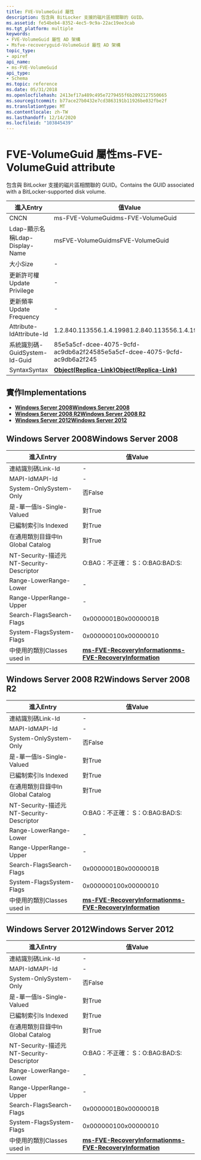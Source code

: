 ```yaml
---
title: FVE-VolumeGuid 屬性
description: 包含與 BitLocker 支援的磁片區相關聯的 GUID。
ms.assetid: fe54beb4-8352-4ec5-9c9a-22ac19ee3cab
ms.tgt_platform: multiple
keywords:
- FVE-VolumeGuid 屬性 AD 架構
- Msfve-recoveryguid-VolumeGuid 屬性 AD 架構
topic_type:
- apiref
api_name:
- ms-FVE-VolumeGuid
api_type:
- Schema
ms.topic: reference
ms.date: 05/31/2018
ms.openlocfilehash: 2413ef17a489c495e7279455f6b2092127550665
ms.sourcegitcommit: b77ace27b0432e7cd3863191b11926be032fbe2f
ms.translationtype: MT
ms.contentlocale: zh-TW
ms.lasthandoff: 12/14/2020
ms.locfileid: "103845439"
---
```

# <a name="ms-fve-volumeguid-attribute"></a><span data-ttu-id="d5bf4-105">FVE-VolumeGuid 屬性</span><span class="sxs-lookup"><span data-stu-id="d5bf4-105">ms-FVE-VolumeGuid attribute</span></span>

<span data-ttu-id="d5bf4-106">包含與 BitLocker 支援的磁片區相關聯的 GUID。</span><span class="sxs-lookup"><span data-stu-id="d5bf4-106">Contains the GUID associated with a BitLocker-supported disk volume.</span></span>



| <span data-ttu-id="d5bf4-107">進入</span><span class="sxs-lookup"><span data-stu-id="d5bf4-107">Entry</span></span> | <span data-ttu-id="d5bf4-108">值</span><span class="sxs-lookup"><span data-stu-id="d5bf4-108">Value</span></span> |
|-------------------|-------------------------------------------------------|
| <span data-ttu-id="d5bf4-109">CN</span><span class="sxs-lookup"><span data-stu-id="d5bf4-109">CN</span></span>                | <span data-ttu-id="d5bf4-110">ms-FVE-VolumeGuid</span><span class="sxs-lookup"><span data-stu-id="d5bf4-110">ms-FVE-VolumeGuid</span></span>                                     |
| <span data-ttu-id="d5bf4-111">Ldap-顯示名稱</span><span class="sxs-lookup"><span data-stu-id="d5bf4-111">Ldap-Display-Name</span></span> | <span data-ttu-id="d5bf4-112">msFVE-VolumeGuid</span><span class="sxs-lookup"><span data-stu-id="d5bf4-112">msFVE-VolumeGuid</span></span>                                      |
| <span data-ttu-id="d5bf4-113">大小</span><span class="sxs-lookup"><span data-stu-id="d5bf4-113">Size</span></span>              | \-                                                    |
| <span data-ttu-id="d5bf4-114">更新許可權</span><span class="sxs-lookup"><span data-stu-id="d5bf4-114">Update Privilege</span></span>  | \-                                                    |
| <span data-ttu-id="d5bf4-115">更新頻率</span><span class="sxs-lookup"><span data-stu-id="d5bf4-115">Update Frequency</span></span>  | \-                                                    |
| <span data-ttu-id="d5bf4-116">Attribute-Id</span><span class="sxs-lookup"><span data-stu-id="d5bf4-116">Attribute-Id</span></span>      | <span data-ttu-id="d5bf4-117">1.2.840.113556.1.4.1998</span><span class="sxs-lookup"><span data-stu-id="d5bf4-117">1.2.840.113556.1.4.1998</span></span>                               |
| <span data-ttu-id="d5bf4-118">系統識別碼-Guid</span><span class="sxs-lookup"><span data-stu-id="d5bf4-118">System-Id-Guid</span></span>    | <span data-ttu-id="d5bf4-119">85e5a5cf-dcee-4075-9cfd-ac9db6a2f245</span><span class="sxs-lookup"><span data-stu-id="d5bf4-119">85e5a5cf-dcee-4075-9cfd-ac9db6a2f245</span></span>                  |
| <span data-ttu-id="d5bf4-120">Syntax</span><span class="sxs-lookup"><span data-stu-id="d5bf4-120">Syntax</span></span>            | [<span data-ttu-id="d5bf4-121">**Object(Replica-Link)**</span><span class="sxs-lookup"><span data-stu-id="d5bf4-121">**Object(Replica-Link)**</span></span>](s-object-replica-link.md) |



## <a name="implementations"></a><span data-ttu-id="d5bf4-122">實作</span><span class="sxs-lookup"><span data-stu-id="d5bf4-122">Implementations</span></span>

-   [<span data-ttu-id="d5bf4-123">**Windows Server 2008**</span><span class="sxs-lookup"><span data-stu-id="d5bf4-123">**Windows Server 2008**</span></span>](#windows-server-2008)
-   [<span data-ttu-id="d5bf4-124">**Windows Server 2008 R2**</span><span class="sxs-lookup"><span data-stu-id="d5bf4-124">**Windows Server 2008 R2**</span></span>](#windows-server-2008-r2)
-   [<span data-ttu-id="d5bf4-125">**Windows Server 2012**</span><span class="sxs-lookup"><span data-stu-id="d5bf4-125">**Windows Server 2012**</span></span>](#windows-server-2012)

## <a name="windows-server-2008"></a><span data-ttu-id="d5bf4-126">Windows Server 2008</span><span class="sxs-lookup"><span data-stu-id="d5bf4-126">Windows Server 2008</span></span>



| <span data-ttu-id="d5bf4-127">進入</span><span class="sxs-lookup"><span data-stu-id="d5bf4-127">Entry</span></span> | <span data-ttu-id="d5bf4-128">值</span><span class="sxs-lookup"><span data-stu-id="d5bf4-128">Value</span></span> |
|------------------------|------------------------------------------------------------------------------|
| <span data-ttu-id="d5bf4-129">連結識別碼</span><span class="sxs-lookup"><span data-stu-id="d5bf4-129">Link-Id</span></span>                | \-                                                                           |
| <span data-ttu-id="d5bf4-130">MAPI-Id</span><span class="sxs-lookup"><span data-stu-id="d5bf4-130">MAPI-Id</span></span>                | \-                                                                           |
| <span data-ttu-id="d5bf4-131">System-Only</span><span class="sxs-lookup"><span data-stu-id="d5bf4-131">System-Only</span></span>            | <span data-ttu-id="d5bf4-132">否</span><span class="sxs-lookup"><span data-stu-id="d5bf4-132">False</span></span>                                                                        |
| <span data-ttu-id="d5bf4-133">是-單一值</span><span class="sxs-lookup"><span data-stu-id="d5bf4-133">Is-Single-Valued</span></span>       | <span data-ttu-id="d5bf4-134">對</span><span class="sxs-lookup"><span data-stu-id="d5bf4-134">True</span></span>                                                                         |
| <span data-ttu-id="d5bf4-135">已編制索引</span><span class="sxs-lookup"><span data-stu-id="d5bf4-135">Is Indexed</span></span>             | <span data-ttu-id="d5bf4-136">對</span><span class="sxs-lookup"><span data-stu-id="d5bf4-136">True</span></span>                                                                         |
| <span data-ttu-id="d5bf4-137">在通用類別目錄中</span><span class="sxs-lookup"><span data-stu-id="d5bf4-137">In Global Catalog</span></span>      | <span data-ttu-id="d5bf4-138">對</span><span class="sxs-lookup"><span data-stu-id="d5bf4-138">True</span></span>                                                                         |
| <span data-ttu-id="d5bf4-139">NT-Security-描述元</span><span class="sxs-lookup"><span data-stu-id="d5bf4-139">NT-Security-Descriptor</span></span> | <span data-ttu-id="d5bf4-140">O:BAG：不正確： S：</span><span class="sxs-lookup"><span data-stu-id="d5bf4-140">O:BAG:BAD:S:</span></span>                                                                 |
| <span data-ttu-id="d5bf4-141">Range-Lower</span><span class="sxs-lookup"><span data-stu-id="d5bf4-141">Range-Lower</span></span>            | \-                                                                           |
| <span data-ttu-id="d5bf4-142">Range-Upper</span><span class="sxs-lookup"><span data-stu-id="d5bf4-142">Range-Upper</span></span>            | \-                                                                           |
| <span data-ttu-id="d5bf4-143">Search-Flags</span><span class="sxs-lookup"><span data-stu-id="d5bf4-143">Search-Flags</span></span>           | <span data-ttu-id="d5bf4-144">0x0000001B</span><span class="sxs-lookup"><span data-stu-id="d5bf4-144">0x0000001B</span></span>                                                                   |
| <span data-ttu-id="d5bf4-145">System-Flags</span><span class="sxs-lookup"><span data-stu-id="d5bf4-145">System-Flags</span></span>           | <span data-ttu-id="d5bf4-146">0x00000010</span><span class="sxs-lookup"><span data-stu-id="d5bf4-146">0x00000010</span></span>                                                                   |
| <span data-ttu-id="d5bf4-147">中使用的類別</span><span class="sxs-lookup"><span data-stu-id="d5bf4-147">Classes used in</span></span>        | [<span data-ttu-id="d5bf4-148">**ms-FVE-RecoveryInformation**</span><span class="sxs-lookup"><span data-stu-id="d5bf4-148">**ms-FVE-RecoveryInformation**</span></span>](c-msfve-recoveryinformation.md)<br/> |



## <a name="windows-server-2008-r2"></a><span data-ttu-id="d5bf4-149">Windows Server 2008 R2</span><span class="sxs-lookup"><span data-stu-id="d5bf4-149">Windows Server 2008 R2</span></span>



| <span data-ttu-id="d5bf4-150">進入</span><span class="sxs-lookup"><span data-stu-id="d5bf4-150">Entry</span></span> | <span data-ttu-id="d5bf4-151">值</span><span class="sxs-lookup"><span data-stu-id="d5bf4-151">Value</span></span> |
|------------------------|------------------------------------------------------------------------------|
| <span data-ttu-id="d5bf4-152">連結識別碼</span><span class="sxs-lookup"><span data-stu-id="d5bf4-152">Link-Id</span></span>                | \-                                                                           |
| <span data-ttu-id="d5bf4-153">MAPI-Id</span><span class="sxs-lookup"><span data-stu-id="d5bf4-153">MAPI-Id</span></span>                | \-                                                                           |
| <span data-ttu-id="d5bf4-154">System-Only</span><span class="sxs-lookup"><span data-stu-id="d5bf4-154">System-Only</span></span>            | <span data-ttu-id="d5bf4-155">否</span><span class="sxs-lookup"><span data-stu-id="d5bf4-155">False</span></span>                                                                        |
| <span data-ttu-id="d5bf4-156">是-單一值</span><span class="sxs-lookup"><span data-stu-id="d5bf4-156">Is-Single-Valued</span></span>       | <span data-ttu-id="d5bf4-157">對</span><span class="sxs-lookup"><span data-stu-id="d5bf4-157">True</span></span>                                                                         |
| <span data-ttu-id="d5bf4-158">已編制索引</span><span class="sxs-lookup"><span data-stu-id="d5bf4-158">Is Indexed</span></span>             | <span data-ttu-id="d5bf4-159">對</span><span class="sxs-lookup"><span data-stu-id="d5bf4-159">True</span></span>                                                                         |
| <span data-ttu-id="d5bf4-160">在通用類別目錄中</span><span class="sxs-lookup"><span data-stu-id="d5bf4-160">In Global Catalog</span></span>      | <span data-ttu-id="d5bf4-161">對</span><span class="sxs-lookup"><span data-stu-id="d5bf4-161">True</span></span>                                                                         |
| <span data-ttu-id="d5bf4-162">NT-Security-描述元</span><span class="sxs-lookup"><span data-stu-id="d5bf4-162">NT-Security-Descriptor</span></span> | <span data-ttu-id="d5bf4-163">O:BAG：不正確： S：</span><span class="sxs-lookup"><span data-stu-id="d5bf4-163">O:BAG:BAD:S:</span></span>                                                                 |
| <span data-ttu-id="d5bf4-164">Range-Lower</span><span class="sxs-lookup"><span data-stu-id="d5bf4-164">Range-Lower</span></span>            | \-                                                                           |
| <span data-ttu-id="d5bf4-165">Range-Upper</span><span class="sxs-lookup"><span data-stu-id="d5bf4-165">Range-Upper</span></span>            | \-                                                                           |
| <span data-ttu-id="d5bf4-166">Search-Flags</span><span class="sxs-lookup"><span data-stu-id="d5bf4-166">Search-Flags</span></span>           | <span data-ttu-id="d5bf4-167">0x0000001B</span><span class="sxs-lookup"><span data-stu-id="d5bf4-167">0x0000001B</span></span>                                                                   |
| <span data-ttu-id="d5bf4-168">System-Flags</span><span class="sxs-lookup"><span data-stu-id="d5bf4-168">System-Flags</span></span>           | <span data-ttu-id="d5bf4-169">0x00000010</span><span class="sxs-lookup"><span data-stu-id="d5bf4-169">0x00000010</span></span>                                                                   |
| <span data-ttu-id="d5bf4-170">中使用的類別</span><span class="sxs-lookup"><span data-stu-id="d5bf4-170">Classes used in</span></span>        | [<span data-ttu-id="d5bf4-171">**ms-FVE-RecoveryInformation**</span><span class="sxs-lookup"><span data-stu-id="d5bf4-171">**ms-FVE-RecoveryInformation**</span></span>](c-msfve-recoveryinformation.md)<br/> |



## <a name="windows-server-2012"></a><span data-ttu-id="d5bf4-172">Windows Server 2012</span><span class="sxs-lookup"><span data-stu-id="d5bf4-172">Windows Server 2012</span></span>



| <span data-ttu-id="d5bf4-173">進入</span><span class="sxs-lookup"><span data-stu-id="d5bf4-173">Entry</span></span> | <span data-ttu-id="d5bf4-174">值</span><span class="sxs-lookup"><span data-stu-id="d5bf4-174">Value</span></span> |
|------------------------|------------------------------------------------------------------------------|
| <span data-ttu-id="d5bf4-175">連結識別碼</span><span class="sxs-lookup"><span data-stu-id="d5bf4-175">Link-Id</span></span>                | \-                                                                           |
| <span data-ttu-id="d5bf4-176">MAPI-Id</span><span class="sxs-lookup"><span data-stu-id="d5bf4-176">MAPI-Id</span></span>                | \-                                                                           |
| <span data-ttu-id="d5bf4-177">System-Only</span><span class="sxs-lookup"><span data-stu-id="d5bf4-177">System-Only</span></span>            | <span data-ttu-id="d5bf4-178">否</span><span class="sxs-lookup"><span data-stu-id="d5bf4-178">False</span></span>                                                                        |
| <span data-ttu-id="d5bf4-179">是-單一值</span><span class="sxs-lookup"><span data-stu-id="d5bf4-179">Is-Single-Valued</span></span>       | <span data-ttu-id="d5bf4-180">對</span><span class="sxs-lookup"><span data-stu-id="d5bf4-180">True</span></span>                                                                         |
| <span data-ttu-id="d5bf4-181">已編制索引</span><span class="sxs-lookup"><span data-stu-id="d5bf4-181">Is Indexed</span></span>             | <span data-ttu-id="d5bf4-182">對</span><span class="sxs-lookup"><span data-stu-id="d5bf4-182">True</span></span>                                                                         |
| <span data-ttu-id="d5bf4-183">在通用類別目錄中</span><span class="sxs-lookup"><span data-stu-id="d5bf4-183">In Global Catalog</span></span>      | <span data-ttu-id="d5bf4-184">對</span><span class="sxs-lookup"><span data-stu-id="d5bf4-184">True</span></span>                                                                         |
| <span data-ttu-id="d5bf4-185">NT-Security-描述元</span><span class="sxs-lookup"><span data-stu-id="d5bf4-185">NT-Security-Descriptor</span></span> | <span data-ttu-id="d5bf4-186">O:BAG：不正確： S：</span><span class="sxs-lookup"><span data-stu-id="d5bf4-186">O:BAG:BAD:S:</span></span>                                                                 |
| <span data-ttu-id="d5bf4-187">Range-Lower</span><span class="sxs-lookup"><span data-stu-id="d5bf4-187">Range-Lower</span></span>            | \-                                                                           |
| <span data-ttu-id="d5bf4-188">Range-Upper</span><span class="sxs-lookup"><span data-stu-id="d5bf4-188">Range-Upper</span></span>            | \-                                                                           |
| <span data-ttu-id="d5bf4-189">Search-Flags</span><span class="sxs-lookup"><span data-stu-id="d5bf4-189">Search-Flags</span></span>           | <span data-ttu-id="d5bf4-190">0x0000001B</span><span class="sxs-lookup"><span data-stu-id="d5bf4-190">0x0000001B</span></span>                                                                   |
| <span data-ttu-id="d5bf4-191">System-Flags</span><span class="sxs-lookup"><span data-stu-id="d5bf4-191">System-Flags</span></span>           | <span data-ttu-id="d5bf4-192">0x00000010</span><span class="sxs-lookup"><span data-stu-id="d5bf4-192">0x00000010</span></span>                                                                   |
| <span data-ttu-id="d5bf4-193">中使用的類別</span><span class="sxs-lookup"><span data-stu-id="d5bf4-193">Classes used in</span></span>        | [<span data-ttu-id="d5bf4-194">**ms-FVE-RecoveryInformation**</span><span class="sxs-lookup"><span data-stu-id="d5bf4-194">**ms-FVE-RecoveryInformation**</span></span>](c-msfve-recoveryinformation.md)<br/> |



 

 





